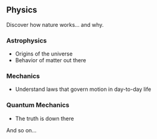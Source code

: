 ## Physics

Discover how nature works... and why.

### Astrophysics

- Origins of the universe
- Behavior of matter out there

### Mechanics

- Understand laws that govern motion in day-to-day life

### Quantum Mechanics

- The truth is down there

And so on...
